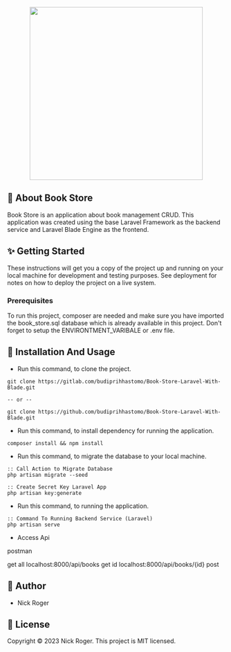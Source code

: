 <p align="center"><img src="https://res.cloudinary.com/dtfbvvkyp/image/upload/v1566331377/laravel-logolockup-cmyk-red.svg" width="400"></p>

## 🎉 About Book Store

Book Store is an application about book management CRUD. This application was created using the base Laravel Framework as the backend service and Laravel Blade Engine as the frontend.

## ✨ Getting Started

These instructions will get you a copy of the project up and running on your local machine for development and testing purposes. See deployment for notes on how to deploy the project on a live system.

### Prerequisites

To run this project, composer are needed and make sure you have imported the book_store.sql database which is already available in this project. Don't forget to setup the ENVIRONTMENT_VARIBALE or .env file.

## 🚀 Installation And Usage

-   Run this command, to clone the project.

```
git clone https://gitlab.com/budiprihhastomo/Book-Store-Laravel-With-Blade.git

-- or --

git clone https://github.com/budiprihhastomo/Book-Store-Laravel-With-Blade.git
```

-   Run this command, to install dependency for running the application.

```
composer install && npm install
```

-   Run this command, to migrate the database to your local machine.

```
:: Call Action to Migrate Database
php artisan migrate --seed

:: Create Secret Key Laravel App
php artisan key:generate
```

-   Run this command, to running the application.

```
:: Command To Running Backend Service (Laravel)
php artisan serve
```

-  Access Api

postman 

get all  localhost:8000/api/books
get id localhost:8000/api/books/{id}
post 

## 👤 Author

-   Nick Roger

## 📝 License

Copyright © 2023 Nick Roger.
This project is MIT licensed.
